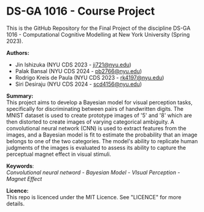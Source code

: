 # DS-GA 1016 - Course Project

This is the GitHub Repository for the Final Project of the discipline DS-GA 1016 - Computational Cognitive Modelling at New York University (Spring 2023).

**Authors:**
 - Jin Ishizuka (NYU CDS 2023 - ji721@nyu.edu)
 - Palak Bansal (NYU CDS 2024 - pb2766@nyu.edu)
 - Rodrigo Kreis de Paula (NYU CDS 2023 - rk4197@nyu.edu)
 - Siri Desiraju (NYU CDS 2024 - scd4156@nyu.edu)

**Summary:** \
This project aims to develop a Bayesian model for visual perception tasks, specifically for discriminating between pairs of handwritten digits. The MNIST dataset is used to create prototype images of '5' and '8' which are then distorted to create images of varying categorical ambiguity. A convolutional neural network (CNN) is used to extract features from the images, and a Bayesian model is fit to estimate the probability that an image belongs to one of the two categories. The model's ability to replicate human judgments of the images is evaluated to assess its ability to capture the perceptual magnet effect in visual stimuli.

**Keywords**: \
*Convolutional neural netword - Bayesian Model - VIsual Perception - Magnet Effect*

**Licence:** \
This repo is licenced under the MIT Licence. See "LICENCE" for more details.
